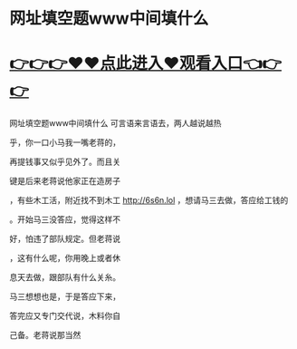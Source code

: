 # 网址填空题www中间填什么

# <a href="https://github.com/bitezs/bite/issues/1">👉👉👉♥♥点此进入♥观看入口👈👉👉</a>

网址填空题www中间填什么
可言语来言语去，两人越说越热

乎，你一口小马我一嘴老蒋的，

再提钱事又似乎见外了。而且关

键是后来老蒋说他家正在造房子

，有些木工活，附近找不到木工
http://6s6n.lol
，想请马三去做，答应给工钱的

。开始马三没答应，觉得这样不

好，怕违了部队规定。但老蒋说

，这有什么呢，你用晚上或者休

息天去做，跟部队有什么关糸。

马三想想也是，于是答应下来，

答完应又专门交代说，木料你自

己备。老蒋说那当然
